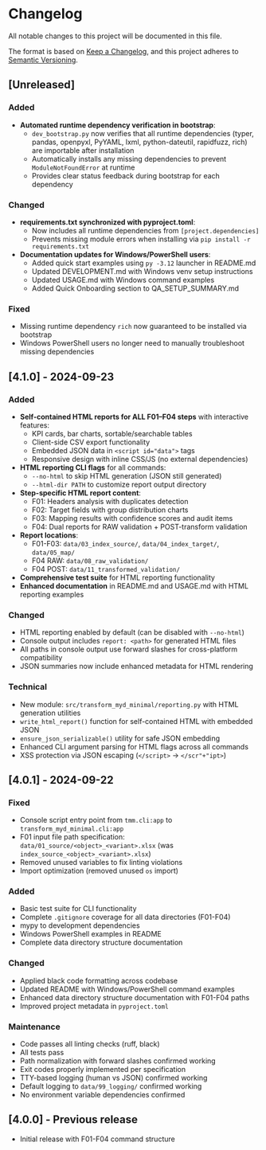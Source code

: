 # Changelog

All notable changes to this project will be documented in this file.

The format is based on [Keep a Changelog](https://keepachangelog.com/en/1.0.0/),
and this project adheres to [Semantic Versioning](https://semver.org/spec/v2.0.0.html).

## [Unreleased]

### Added
- **Automated runtime dependency verification in bootstrap**:
  - `dev_bootstrap.py` now verifies that all runtime dependencies (typer, pandas, openpyxl, PyYAML, lxml, python-dateutil, rapidfuzz, rich) are importable after installation
  - Automatically installs any missing dependencies to prevent `ModuleNotFoundError` at runtime
  - Provides clear status feedback during bootstrap for each dependency

### Changed
- **requirements.txt synchronized with pyproject.toml**:
  - Now includes all runtime dependencies from `[project.dependencies]`
  - Prevents missing module errors when installing via `pip install -r requirements.txt`
- **Documentation updates for Windows/PowerShell users**:
  - Added quick start examples using `py -3.12` launcher in README.md
  - Updated DEVELOPMENT.md with Windows venv setup instructions
  - Updated USAGE.md with Windows command examples
  - Added Quick Onboarding section to QA_SETUP_SUMMARY.md

### Fixed
- Missing runtime dependency `rich` now guaranteed to be installed via bootstrap
- Windows PowerShell users no longer need to manually troubleshoot missing dependencies

## [4.1.0] - 2024-09-23

### Added
- **Self-contained HTML reports for ALL F01–F04 steps** with interactive features:
  - KPI cards, bar charts, sortable/searchable tables
  - Client-side CSV export functionality  
  - Embedded JSON data in `<script id="data">` tags
  - Responsive design with inline CSS/JS (no external dependencies)
- **HTML reporting CLI flags** for all commands:
  - `--no-html` to skip HTML generation (JSON still generated)
  - `--html-dir PATH` to customize report output directory
- **Step-specific HTML report content**:
  - F01: Headers analysis with duplicates detection
  - F02: Target fields with group distribution charts
  - F03: Mapping results with confidence scores and audit items
  - F04: Dual reports for RAW validation + POST-transform validation
- **Report locations**:
  - F01-F03: `data/03_index_source/`, `data/04_index_target/`, `data/05_map/`
  - F04 RAW: `data/08_raw_validation/`
  - F04 POST: `data/11_transformed_validation/`
- **Comprehensive test suite** for HTML reporting functionality
- **Enhanced documentation** in README.md and USAGE.md with HTML reporting examples

### Changed
- HTML reporting enabled by default (can be disabled with `--no-html`)
- Console output includes `report: <path>` for generated HTML files  
- All paths in console output use forward slashes for cross-platform compatibility
- JSON summaries now include enhanced metadata for HTML rendering

### Technical
- New module: `src/transform_myd_minimal/reporting.py` with HTML generation utilities
- `write_html_report()` function for self-contained HTML with embedded JSON
- `ensure_json_serializable()` utility for safe JSON embedding
- Enhanced CLI argument parsing for HTML flags across all commands
- XSS protection via JSON escaping (`</script>` → `</scr"+"ipt>`)

## [4.0.1] - 2024-09-22

### Fixed
- Console script entry point from `tmm.cli:app` to `transform_myd_minimal.cli:app` 
- F01 input file path specification: `data/01_source/<object>_<variant>.xlsx` (was `index_source_<object>_<variant>.xlsx`)
- Removed unused variables to fix linting violations
- Import optimization (removed unused `os` import)

### Added
- Basic test suite for CLI functionality 
- Complete `.gitignore` coverage for all data directories (F01-F04)
- mypy to development dependencies
- Windows PowerShell examples in README
- Complete data directory structure documentation

### Changed
- Applied black code formatting across codebase
- Updated README with Windows/PowerShell command examples
- Enhanced data directory structure documentation with F01-F04 paths
- Improved project metadata in `pyproject.toml`

### Maintenance
- Code passes all linting checks (ruff, black)
- All tests pass
- Path normalization with forward slashes confirmed working
- Exit codes properly implemented per specification
- TTY-based logging (human vs JSON) confirmed working  
- Default logging to `data/99_logging/` confirmed working
- No environment variable dependencies confirmed

## [4.0.0] - Previous release
- Initial release with F01-F04 command structure
